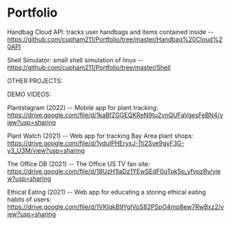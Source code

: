 # Portfolio

Handbag Cloud API: tracks user handbags and items contained inside -- https://github.com/cupham211/Portfolio/tree/master/Handbag%20Cloud%20API

Shell Simulator: small shell simulation of linux -- https://github.com/cupham211/Portfolio/tree/master/Shell


OTHER PROJECTS:

DEMO VIDEOS:

Plantstagram (2022) -- Mobile app for plant tracking: 
                https://drive.google.com/file/d/1kaBfZGGEQKReN9tu2vnQUFaVgesFeBN4/view?usp=sharing

Plant Watch (2021) -- Web app for tracking Bay Area plant shops: 
                https://drive.google.com/file/d/1yduIPHErvxJ-Tti2Sye9gyF3G-y3_U3M/view?usp=sharing

The Office DB (2021) -- The Office US TV fan site: 
                https://drive.google.com/file/d/18UzH1IaDz1YEwSEdF0qTpk5p_yfvpzRv/view?usp=sharing

Ethical Eating (2021) -- Web app for educating a storing ethical eating habits of users: 
                https://drive.google.com/file/d/1VKIqkB9YgIVoS82PSpO4mp8ew7RwBxz2/view?usp=sharing

